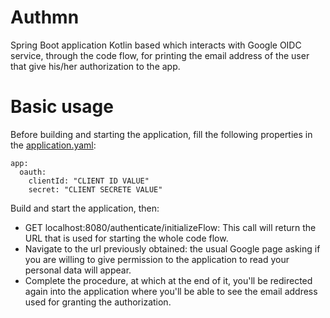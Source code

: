 # Authmn
Spring Boot application Kotlin based which interacts with Google OIDC service, through the code flow, for printing the
email address of the user that give his/her authorization to the app. 

# Basic usage

Before building and starting the application, fill the following properties in the [application.yaml](src/main/resources/application.yaml):
```
app:
  oauth:
    clientId: "CLIENT ID VALUE"
    secret: "CLIENT SECRETE VALUE"
```

Build and start the application, then:

- GET localhost:8080/authenticate/initializeFlow: This call will return the URL that is used for starting the whole
code flow.
- Navigate to the url previously obtained: the usual Google page asking if you are willing to give permission to the
application to read your personal data will appear.
- Complete the procedure, at which at the end of it, you'll be redirected again into the application where you'll be able 
to see the email address used for granting the authorization.

